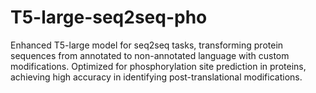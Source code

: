 # T5-large-seq2seq-pho
Enhanced T5-large model for seq2seq tasks, transforming protein sequences from annotated to non-annotated language with custom modifications. Optimized for phosphorylation site prediction in proteins, achieving high accuracy in identifying post-translational modifications.
